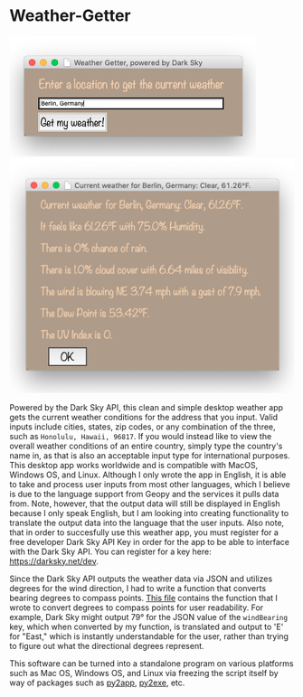 # Weather-Getter

![](https://raw.githubusercontent.com/TechProofreader/Weather-Getter/master/WeatherGetterMainScreen.png)
![](https://raw.githubusercontent.com/TechProofreader/Weather-Getter/master/WeatherGetterOutputScreen.png)

Powered by the Dark Sky API, this clean and simple desktop weather app gets the current weather conditions for the address that you input. Valid inputs include cities, states, zip codes, or any combination of the three, such as `Honolulu, Hawaii, 96817`. If you would instead like to view the overall weather conditions of an entire country, simply type the country's name in, as that is also an acceptable input type for international purposes. This desktop app works worldwide and is compatible with MacOS, Windows OS, and Linux. Although I only wrote the app in English, it is able to take and process user inputs from most other languages, which I believe is due to the language support from Geopy and the services it pulls data from. Note, however, that the output data will still be displayed in English because I only speak English, but I am looking into creating functionality to translate the output data into the language that the user inputs. Also note, that in order to succesfully use this weather app, you must register for a free developer Dark Sky API Key in order for the app to be able to interface with the Dark Sky API. You can register for a key here: https://darksky.net/dev.

Since the Dark Sky API outputs the weather data via JSON and utilizes degrees for the wind direction, I had to write a function that converts bearing degrees to compass points. [This file](degreesToCompass.py) contains the function that I wrote to convert degrees to compass points for user readability. For example, Dark Sky might output 79° for the JSON value of the `windBearing` key, which when converted by my function, is translated and output to 'E' for "East," which is instantly understandable for the user, rather than trying to figure out what the directional degrees represent.

This software can be turned into a standalone program on various platforms such as Mac OS, Windows OS, and Linux via freezing the script itself by way of packages such as [py2app](https://pypi.org/project/py2app/), [py2exe](http://www.py2exe.org/), etc.
